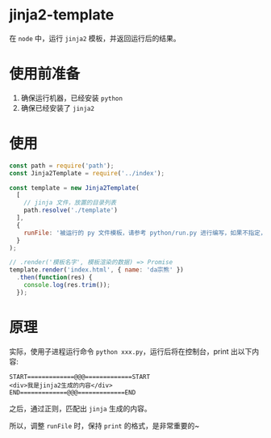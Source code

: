 # jinja2-template

在 `node` 中，运行 `jinja2` 模板，并返回运行后的结果。

# 使用前准备

1. 确保运行机器，已经安装 `python`
2. 确保已经安装了 `jinja2`

# 使用
```javascript
const path = require('path');
const Jinja2Template = require('../index');

const template = new Jinja2Template(
  [ 
    // jinja 文件，放置的目录列表
    path.resolve('./template') 
  ],
  {
    runFile: '被运行的 py 文件模板，请参考 python/run.py 进行编写，如果不指定，就使用默认的运行模板'
  }
);

// .render('模板名字', 模板渲染的数据) => Promise
template.render('index.html', { name: 'da宗熊' })
  .then(function(res) {
    console.log(res.trim());
  });
```

# 原理
实际，使用子进程运行命令 `python xxx.py`，运行后将在控制台，print 出以下内容:
```text
START=============@@@=============START
<div>我是jinja2生成的内容</div>
END=============@@@=============END
```
之后，通过正则，匹配出 `jinja` 生成的内容。

所以，调整 `runFile` 时，保持 `print` 的格式，是非常重要的~